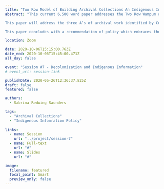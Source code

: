 ```yaml
---
title: "Two Row Model of Building Archival Collections An Indigenous Information Policy Perspective"
abstract: "This current 6,500 word paper addresses the Two Row Wampum as a policy model for archival collections. This paper and subsequent presentation will provide an overview of mainstream archival practices and how they are utilized in First Nation communities, and special libraries collecting or holding Indigenous materials. This paper is intended to be both practical and theoretical as the questions and points made are a tableau or road map of query. Additionally, this paper provides literature support in the form of arguments from some of the leading Indigenous Researchers, albeit outside of the field of Information Sciences.

This paper will address the three A’s of archival work identified by Cuervo (2015): Appraisal, Acquisition, Access.  Added to this is a fourth: Action, taken on by those Information Scientists who practice social justice throughout their librarianship. This is addressed throughout several sections including one on decolonizing the library and archive, content management and integrated library system software, the impacts of recent campaigns on social justice action of librarians such as the Idle No More and Murdered and Missing Indigenous Women (and Girls), and Empowering Others.      

This paper concludes with a recommendation of policy which embraces the arguments made within the text, framing it within the Two Row Wampum. While a specifically Indigenous argument, this paper clearly has a home within the Diverging Trajectories in Information Science theme for 2020."

location: Zoom

date: 2020-10-06T15:15:00.763Z
date_end: 2020-10-06T15:45:00.471Z
all_day: false

event: "Session #7 - Decolonization and Indigenous Information"
# event_url: session-link

publishDate: 2020-06-26T12:36:37.825Z
draft: false
featured: false

authors:
  - Sabrina Redwing Saunders

tags:
  - "Archival Collections"
  - "Indigenous Infomration Policy"
  
links:
  - name: Session
    url: "../project/session-7"
  - name: Full-text
    url: "#"
  - name: Slides
    url: "#"

image:
  filename: featured
  focal_point: Smart
  preview_only: false
---
```

